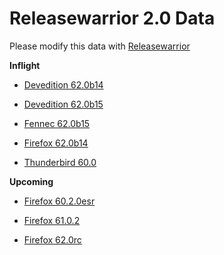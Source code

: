 

Releasewarrior 2.0 Data
=======================

Please modify this data with [Releasewarrior](https://github.com/mozilla-releng/releasewarrior-2.0)

**Inflight**

* [Devedition 62.0b14](/inflight/devedition/devedition-devedition-62.0b14.md)

* [Devedition 62.0b15](/inflight/devedition/devedition-devedition-62.0b15.md)

* [Fennec 62.0b15](/inflight/fennec/fennec-beta-62.0b15.md)

* [Firefox 62.0b14](/inflight/firefox/firefox-beta-62.0b14.md)

* [Thunderbird 60.0](/inflight/thunderbird/thunderbird-release-60.0.md)

**Upcoming**

* [Firefox 60.2.0esr](/upcoming/firefox/firefox-esr60-60.2.0esr.md)

* [Firefox 61.0.2](/upcoming/firefox/firefox-release-61.0.2.md)

* [Firefox 62.0rc](/upcoming/firefox/firefox-release-rc-62.0rc.md)

